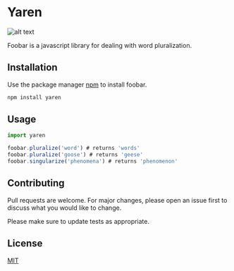 # Yaren
![alt text][logo]

[logo]: https://i.hizliresim.com/V9Vj6Z.png "Logo Title Text 2"

Foobar is a javascript library for dealing with word pluralization.

## Installation

Use the package manager [npm](https://www.npmjs.com/package/yaren) to install foobar.

```bash
npm install yaren
```

## Usage

```js
import yaren

foobar.pluralize('word') # returns 'words'
foobar.pluralize('goose') # returns 'geese'
foobar.singularize('phenomena') # returns 'phenomenon'
```

## Contributing
Pull requests are welcome. For major changes, please open an issue first to discuss what you would like to change.

Please make sure to update tests as appropriate.

## License
[MIT](https://choosealicense.com/licenses/mit/)
